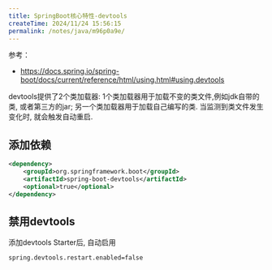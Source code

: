 ```yaml
---
title: SpringBoot核心特性-devtools
createTime: 2024/11/24 15:56:15
permalink: /notes/java/m96p0a9e/
---
```

参考：

- https://docs.spring.io/spring-boot/docs/current/reference/html/using.html#using.devtools

devtools提供了2个类加载器: 1个类加载器用于加载不变的类文件,例如jdk自带的类, 或者第三方的jar; 另一个类加载器用于加载自己编写的类. 当监测到类文件发生变化时, 就会触发自动重启.

## 添加依赖

```xml
<dependency>
    <groupId>org.springframework.boot</groupId>
    <artifactId>spring-boot-devtools</artifactId>
    <optional>true</optional>
</dependency>
```

## 禁用devtools

添加devtools Starter后, 自动启用

```properties
spring.devtools.restart.enabled=false
```


